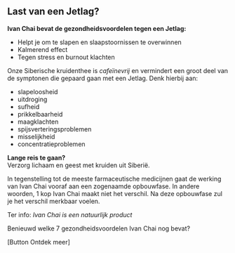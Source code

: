 ## Last van een Jetlag?

**Ivan Chai bevat de gezondheidsvoordelen tegen een Jetlag:**
* Helpt je om te slapen en slaapstoornissen te overwinnen
* Kalmerend effect
* Tegen stress en burnout klachten

Onze Siberische kruidenthee is _cafeïnevrij_ en vermindert een groot deel van de symptonen die gepaard gaan met een Jetlag.
Denk hierbij aan:
* slapeloosheid
* uitdroging
* sufheid
* prikkelbaarheid
* maagklachten
* spijsverteringsproblemen
* misselijkheid
* concentratieproblemen

**Lange reis te gaan?** <br>
Verzorg lichaam en geest met kruiden uit Siberië. 

In tegenstelling tot de meeste farmaceutische medicijnen gaat de werking van Ivan Chai vooraf aan een zogenaamde opbouwfase. In andere woorden, 1 kop Ivan Chai maakt niet het verschil. Na deze opbouwfase zul je het verschil merkbaar voelen. 

Ter info: _Ivan Chai is een natuurlijk product_

Benieuwd welke 7 gezondheidsvoordelen Ivan Chai nog bevat? 

[Button Ontdek meer]
